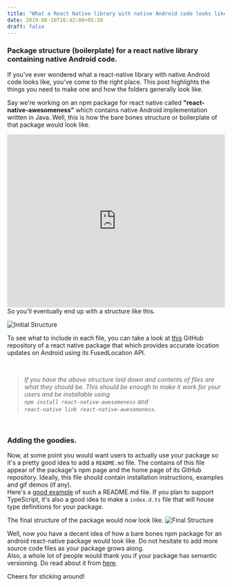 ```yaml
---
title: "What a React Native library with native Android code looks like."
date: 2019-06-16T16:42:00+05:30
draft: false
---
```


### <p> Package structure (boilerplate) for a react native library containing native Android code. </p>

If you've ever wondered what a react-native library with native Android code looks like, you've come to the right place. This post highlights the things you need to make one and how the folders generally look like.
<br />

Say we're working on an npm package for react native called <b>"react-native-awesomeness"</b> which contains native Android implementation written in Java. Well, this is how the bare bones structure or boilerplate of that package would look like.

<iframe width="100%" height="400" src="https://www.youtube.com/embed/0RjYWGlEVpA" frameborder="0" allowfullscreen></iframe>

<br />
So you'll eventually end up with a structure like this. 

![Initial Structure](/images/react-native-package1.png)

To see what to include in each file, you can take a look at [this](https://github.com/MustansirZia/react-native-fused-location) GitHub repository of a react native package that which provides accurate location updates on Android using its FusedLocation API.

<br />

> <i>If you have the above structure laid down and contents of files are what they should be. This should be enough to make it work for your users and be installable using 
<br /> `npm install react-native-awesomeness` and 
<br /> `react-native link react-native-awesomeness`.</i>

<br />


### Adding the goodies.
Now, at some point you would want users to actually use your package so it's a pretty good idea to add a `README.md` file. The contains of this file appear of the package's npm page and the home page of its GitHub repository. Ideally, this file should contain installation instructions, examples and gif demos (if any). 
<br />
Here's a [good example](https://github.com/MustansirZia/react-native-fused-location/blob/master/README.md) of such a README.md file.
If you plan to support TypeScript, it's also a good idea to make a `index.d.ts` file that will house type definitions for your package. 

The final structure of the package would now look like.
![Final Structure](/images/react-native-package2.png)

Well, now you have a decent idea of how a bare bones npm package for an android react-native package would look like. Do not hesitate to add more source code files as your package grows along. 
<br /> Also, a whole lot of people would thank you if your package has semantic versioning. Do read about it from [here](https://semver.org/).

Cheers for sticking around! 
